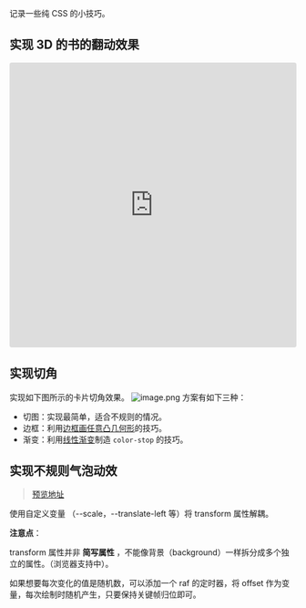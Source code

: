 记录一些纯 CSS 的小技巧。

## 实现 3D 的书的翻动效果


<iframe src="https://codesandbox.io/embed/brave-kapitsa-id5ico?fontsize=14&hidenavigation=1&theme=dark"
     style="width:100%; height:500px; border:0; border-radius: 4px; overflow:hidden;"
     style={{ width: '100%', height: '500px', border: 0, borderRadius: '4px', overflow: 'hidden' }}
     title="实现 3D 书本效果"
     allow="accelerometer; ambient-light-sensor; camera; encrypted-media; geolocation; gyroscope; hid; microphone; midi; payment; usb; vr; xr-spatial-tracking"
     sandbox="allow-forms allow-modals allow-popups allow-presentation allow-same-origin allow-scripts"
   ></iframe>


   
## 实现切角

实现如下图所示的卡片切角效果。
![image.png](https://p5.music.126.net/obj/wo3DlcOGw6DClTvDisK1/25871876867/0cff/db71/8e2e/da2d7111879e164a244388b818f4067d.png)
方案有如下三种：

- 切图：实现最简单，适合不规则的情况。
- 边框：利用[边框画任意凸几何形](https://juejin.cn/post/6844903781600100359)的技巧。
- 渐变：利用[线性渐变](https://www.w3cplus.com/css3/css-secrets/cutout-corners.html)制造 `color-stop` 的技巧。

## 实现不规则气泡动效

> [预览地址](https://codesandbox.io/s/sparkling-hooks-9xopgi?file=/index.html)

使用自定义变量 （--scale，--translate-left 等）将 transform 属性解耦。

**注意点**：

transform 属性并非 **简写属性** ，不能像背景（background）一样拆分成多个独立的属性。（浏览器支持中）。

如果想要每次变化的值是随机数，可以添加一个 raf 的定时器，将 offset 作为变量，每次绘制时随机产生，只要保持关键帧归位即可。
